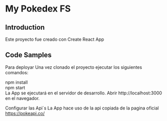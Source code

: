 # My Pokedex FS

## Introduction

Este proyecto fue creado con Create React App 

## Code Samples

Para deployar
Una vez clonado el proyecto ejecutar los siguientes comandos:

npm install  
npm start  
La App se ejecutará en el servidor de desarrollo.
Abrir http://localhost:3000 en el navegador.

Configurar las Api´s
La App hace uso de la api copiada de la pagina oficial https://pokeapi.co/

